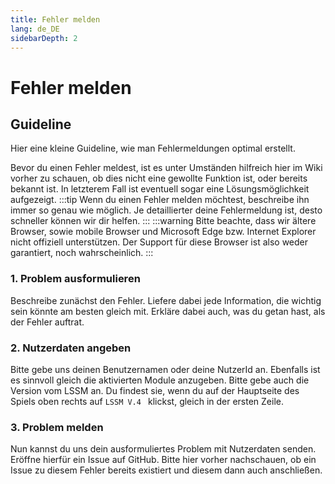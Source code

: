 ```yaml
---
title: Fehler melden
lang: de_DE
sidebarDepth: 2
---
```


# Fehler melden

## Guideline
Hier eine kleine Guideline, wie man Fehlermeldungen optimal erstellt.

Bevor du einen Fehler meldest, ist es unter Umständen hilfreich hier im Wiki vorher zu schauen, ob dies nicht eine gewollte Funktion ist, oder bereits bekannt ist. In letzterem Fall ist eventuell sogar eine Lösungsmöglichkeit aufgezeigt.
:::tip
Wenn du einen Fehler melden möchtest, beschreibe ihn immer so genau wie möglich. Je detaillierter deine Fehlermeldung ist, desto schneller können wir dir helfen.
:::
:::warning
Bitte beachte, dass wir ältere Browser, sowie mobile Browser und Microsoft Edge bzw. Internet Explorer nicht offiziell unterstützen. Der Support für diese Browser ist also weder garantiert, noch wahrscheinlich.
:::

### 1. Problem ausformulieren
Beschreibe zunächst den Fehler. Liefere dabei jede Information, die wichtig sein könnte am besten gleich mit. Erkläre dabei auch, was du getan hast, als der Fehler auftrat.

### 2. Nutzerdaten angeben
Bitte gebe uns deinen Benutzernamen oder deine NutzerId an. Ebenfalls ist es sinnvoll gleich die aktivierten Module anzugeben. Bitte gebe auch die Version vom LSSM an. Du findest sie, wenn du auf der Hauptseite des Spiels oben rechts auf `LSSM V.4 ` klickst, gleich in der ersten Zeile.

### 3. Problem melden
Nun kannst du uns dein ausformuliertes Problem mit Nutzerdaten senden. Eröffne hierfür ein Issue auf <a :href="$theme.variables.github + '/issues'" target="_blank">GitHub</a>. Bitte hier vorher nachschauen, ob ein Issue zu diesem Fehler bereits existiert und diesem dann auch anschließen.

<!-- ==START_FOOTER== Do NOT edit anything below this line! Any edits will be removed as content is auto generated! -->
[lssm.status]: https://status.lss-manager.de/
[lssm.discord]: https://discord.gg/RcTNjpB
[lssm.userscript]: https://v4.lss-manager.de/lssm-v4.user.js
[lssm.donations]: https://donate.lss-manager.de/
[docs]: https://docs.lss-manager.de/
[docs.apps]: /de_DE/apps/
[docs.appstore]: /de_DE/appstore/
[docs.bugs]: /de_DE/bugs/
[docs.error_report]: /de_DE/error_report/
[docs.faq]: /de_DE/faq/
[docs.metadata]: /de_DE/metadata/
[docs.other]: /de_DE/other/
[docs.settings]: /de_DE/settings/
[docs.suggestions]: /de_DE/suggestions/
[docs.support]: /de_DE/support/
[games.self]: https://leitstellenspiel.de
[tampermonkey]: https://tampermonkey.net/
[github]: https://github.com/LSS-Manager/LSSM-V.4
[github.issues]: https://github.com/LSS-Manager/LSSM-V.4/issues
[github.issues.open]: https://github.com/LSS-Manager/LSSM-V.4/issues?q=is%3Aissue+is%3Aopen+label%3Abug
